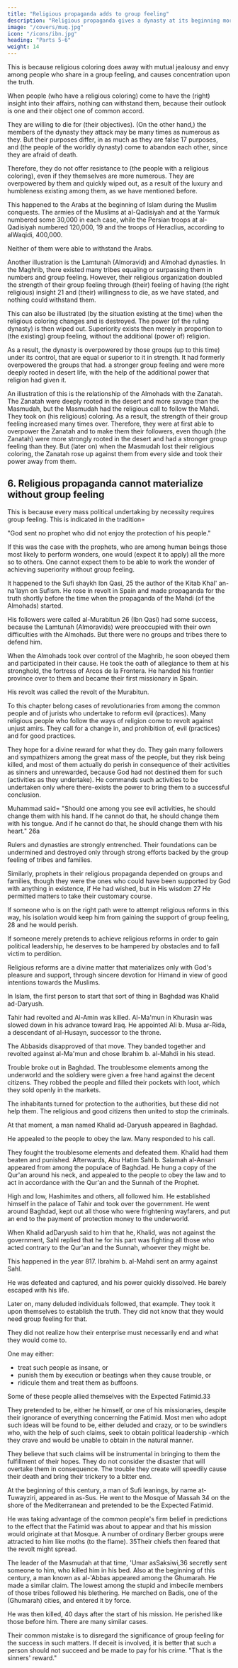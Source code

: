 ```yaml
---
title: "Religious propaganda adds to group feeling"
description: "Religious propaganda gives a dynasty at its beginning more power in addition to the group feeling that it had from its supporters"
image: "/covers/muq.jpg"
icon: "/icons/ibn.jpg"
heading: "Parts 5-6"
weight: 14
---
```



<!-- ## 5. Religious propaganda gives a dynasty at its beginning more power  -->
<!-- in addition to the group feeling that it had from its supporters -->

This is because religious coloring does away with mutual jealousy and envy among people who share in a group feeling, and causes concentration upon the truth. 

When people (who have a religious coloring) come to have the (right) insight into their affairs, nothing can withstand
them, because their outlook is one and their object one of common accord. 

They are willing to die for (their objectives). (On the other hand,) the members of the dynasty they attack may be many times as numerous as they. But their purposes differ, in as much as they are false 17 purposes, and (the people of the worldly dynasty) come to abandon each other, since they are afraid of death. 

Therefore, they do not offer resistance to (the people with a religious coloring), even if they themselves are more
numerous. They are overpowered by them and quickly wiped out, as a result of the
luxury and humbleness existing among them, as we have mentioned before.

This happened to the Arabs at the beginning of Islam during the Muslim conquests. The armies of the Muslims at al-Qadisiyah and at the Yarmuk numbered some 30,000 in each case, while the Persian troops at al-Qadisiyah numbered
120,000, 19 and the troops of Heraclius, according to alWaqidi, 400,000.

Neither of them were able to withstand the Arabs. 

Another illustration is the Lamtunah (Almoravid) and Almohad dynasties. In the Maghrib, there existed many tribes equaling or surpassing them in numbers and group feeling. However, their religious organization doubled the strength of their
group feeling through (their) feeling of having (the right religious) insight 21 and (their) willingness to die, as we have stated, and nothing could withstand them.

This can also be illustrated (by the situation existing at the time) when the religious coloring changes and is destroyed. The power (of the ruling dynasty) is then wiped out. Superiority exists then merely in proportion to (the existing) group
feeling, without the additional (power of) religion. 

As a result, the dynasty is overpowered by those groups (up to this time) under its control, that are equal or
superior to it in strength. It had formerly overpowered the groups that had. a stronger group feeling and were more deeply rooted in desert life, with the help of the additional power that religion had given it.

An illustration of this is the relationship of the Almohads with the Zanatah. The Zanatah were deeply rooted in the desert and more savage than the Masmudah, but the Masmudah had the religious call to follow the Mahdi. They took on (his religious) coloring. As a result, the strength of their group feeling increased many times over. Therefore, they were at first able to overpower the Zanatah and to make them their followers, even though (the Zanatah) were more strongly rooted in the desert and had a stronger group feeling than they. But (later on) when the Masmudah lost their religious coloring, the Zanatah rose up against them from every side and took their power away from them. 


## 6. Religious propaganda cannot materialize without group feeling

This is because every mass political undertaking by necessity requires group feeling. This is indicated in the tradition= 

"God sent no prophet who did not enjoy the protection of his people." 

If this was the case with the prophets, who are among human beings those most likely to perform wonders, one would (expect it to apply) all the more so to others. One cannot expect them to be able to work the wonder of achieving superiority without group feeling.

It happened to the Sufi shaykh Ibn Qasi, 25 the author of the Kitab Khal' an-na'layn on Sufism. He rose in revolt in Spain and made propaganda for the truth shortly before the time when the propaganda of the Mahdi (of the Almohads) started. 

His followers were called al-Murabitun 26 (Ibn Qasi) had some success, because the Lamtunah (Almoravids) were preoccupied with their own difficulties with the Almohads. But there were no groups and tribes there to defend him. 

When the Almohads took over control of the Maghrib, he soon obeyed them and participated in their cause. He took the oath of allegiance to them at his stronghold, the fortress of Arcos de la Frontera. He handed his frontier province over to them and became their first missionary in Spain. 

His revolt was called the revolt of the Murabitun.

To this chapter belong cases of revolutionaries from among the common people and of jurists who undertake to reform evil (practices). Many religious people who follow the ways of religion come to revolt against unjust amirs. They call for a change in, and prohibition of, evil (practices) and for good practices. 

They hope for a divine reward for what they do. They gain many followers and sympathizers among the great mass of the people, but they risk being killed, and most of them actually do perish in consequence of their activities as sinners and unrewarded, because God had not destined them for such (activities as they undertake). He commands such activities to be undertaken only where there-exists the power to bring them to a successful conclusion. 

Muhammad said= "Should one among you see evil activities, he should change them with his hand. If he cannot do that, he should change them with his tongue. And if he cannot do that, he should change them with his heart." 26a

Rulers and dynasties are strongly entrenched. Their foundations can be undermined and destroyed only through strong efforts backed by the group feeling of tribes and families. 

Similarly, prophets in their religious propaganda depended on groups and families, though they were the ones who could have been supported by God with anything in existence, if He had wished, but in His wisdom 27 He permitted matters to take their customary course.

If someone who is on the right path were to attempt religious reforms in this way, his isolation would keep him from gaining the support of group feeling, 28 and he would perish. 

If someone merely pretends to achieve religious reforms in order to gain political leadership, he deserves to be hampered by obstacles and to fall victim to perdition. 

Religious reforms are a divine matter that materializes only with God's pleasure and support, through sincere devotion for Himand in view of good intentions towards the Muslims.<!--  No Muslim, no person of insight, could doubt this (truth). -->

In Islam, the first person to start that sort of thing in Baghdad was Khalid ad-Daryush. 

Tahir had revolted and Al-Amin was killed. Al-Ma'mun in Khurasin was slowed down in his advance toward Iraq. He appointed Ali b. Musa ar-Rida, a descendant of al-Husayn, successor to the throne. 

The Abbasids disapproved of that move. They banded together and revolted against al-Ma'mun and chose Ibrahim b. al-Mahdi in his stead. 

Trouble broke out in Baghdad. The troublesome elements among the underworld and the soldiery were given a free hand against the decent citizens. They robbed the people and filled their pockets with loot, which they sold openly in the markets. 

The inhabitants turned for protection to the authorities, but these did not help them. The religious and good citizens then united to stop the criminals<!-- and to put an end to their misdeeds -->. 

At that moment, a man named Khalid ad-Daryush appeared in Baghdad.

He appealed to the people to obey the law. Many responded to his call. 

They fought the troublesome elements and defeated them. Khalid had them beaten and punished. Afterwards, Abu Hatim Sahl b. Salamah al-Ansari appeared from among the populace of Baghdad. He hung a copy of the Qur'an around his neck, and appealed to the people to obey the law and to act in accordance with the Qur'an and the Sunnah of the Prophet. 

High and low, Hashimites and others, all followed him. He established himself in the palace of Tahir and took over the government. He went around Baghdad, kept out all those who were frightening wayfarers, and put an end to the payment of protection money<!--  31 --> to the underworld. 

When Khalid adDaryush said to him that he, Khalid, was not against the government, Sahl replied that he for his part was fighting all those who acted contrary to the Qur'an and the Sunnah, whoever they might be. 

This happened in the year 817. Ibrahim b. al-Mahdi sent an army against Sahl. 

He was defeated and captured, and his power quickly dissolved. He barely escaped with his life.

Later on, many deluded individuals followed, that example. They took it upon themselves to establish the truth. They did not know that they would need group feeling for that. 

They did not realize how their enterprise must necessarily end and what they would come to. 

One may either:
- treat such people as insane, or
- punish them by execution or beatings when they cause trouble, or
- ridicule them and treat them as buffoons. 

Some of these people allied themselves with the Expected Fatimid.33 

They pretended to be, either he himself, or one of his missionaries, despite their ignorance of everything concerning the Fatimid. Most men who adopt such ideas will be found to be, either deluded and crazy, or to be swindlers who, with the help of such claims, seek to obtain political leadership -which they crave and would be unable to obtain in the natural manner. 

They believe that such claims will be instrumental in bringing to them the fulfillment of their hopes. They do not consider the disaster that will overtake them in consequence. The trouble they create will speedily cause their death and bring their trickery to a bitter end.

At the beginning of this century, a man of Sufi leanings, by name at-Tuwayziri, appeared in as-Sus. He went to the Mosque of Massah 34 on the shore of the Mediterranean and pretended to be the Expected Fatimid. 

He was taking advantage of the common people's firm belief in predictions to the effect that the Fatimid was about to appear and that his mission would originate at that Mosque. A number of ordinary Berber groups were attracted to him like moths (to the flame). 35Their chiefs then feared that the revolt might spread. 

The leader of the Masmudah at that time, 'Umar asSaksiwi,36 secretly sent someone to him, who killed him in his
bed. Also at the beginning of this century, a man known as al-'Abbas appeared among the Ghumarah. He made a similar claim. The lowest among the stupid and imbecile members of those tribes followed his blethering. He marched on Badis, one
of the (Ghumarah) cities, and entered it by force. 

He was then killed, 40 days after the start of his mission. He perished like those before him. There are many similar cases.

Their common mistake is to disregard the significance of group feeling for the success in such matters. If deceit is involved, it is better that such a person should not succeed and be made to pay for his crime. "That is the sinners' reward."


